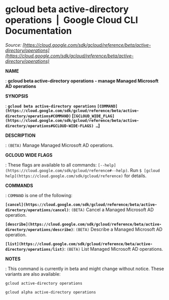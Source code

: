 # gcloud beta active-directory operations  |  Google Cloud CLI Documentation

*Source: [https://cloud.google.com/sdk/gcloud/reference/beta/active-directory/operations](https://cloud.google.com/sdk/gcloud/reference/beta/active-directory/operations)*

**NAME**

: **gcloud beta active-directory operations - manage Managed Microsoft AD operations**

**SYNOPSIS**

: **`gcloud beta active-directory operations` `[COMMAND](https://cloud.google.com/sdk/gcloud/reference/beta/active-directory/operations#COMMAND)` [`[GCLOUD_WIDE_FLAG](https://cloud.google.com/sdk/gcloud/reference/beta/active-directory/operations#GCLOUD-WIDE-FLAGS) …`]**

**DESCRIPTION**

: `(BETA)` Manage Managed Microsoft AD operations.

**GCLOUD WIDE FLAGS**

: These flags are available to all commands: `[--help](https://cloud.google.com/sdk/gcloud/reference#--help)`.
Run `$ [gcloud help](https://cloud.google.com/sdk/gcloud/reference)` for details.

**COMMANDS**

: ``COMMAND`` is one of the following:

**`[cancel](https://cloud.google.com/sdk/gcloud/reference/beta/active-directory/operations/cancel)`**:
`(BETA)` Cancel a Managed Microsoft AD operation.

**`[describe](https://cloud.google.com/sdk/gcloud/reference/beta/active-directory/operations/describe)`**:
`(BETA)` Describe a Managed Microsoft AD operation.

**`[list](https://cloud.google.com/sdk/gcloud/reference/beta/active-directory/operations/list)`**:
`(BETA)` List Managed Microsoft AD operations.

**NOTES**

: This command is currently in beta and might change without notice. These
variants are also available:

```
gcloud active-directory operations
```

```
gcloud alpha active-directory operations
```